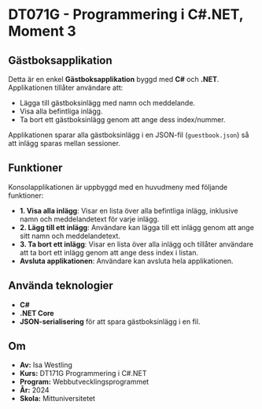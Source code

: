 # DT071G - Programmering i C#.NET, Moment 3

## Gästboksapplikation
Detta är en enkel **Gästboksapplikation** byggd med **C#** och **.NET**. Applikationen tillåter användare att:
- Lägga till gästboksinlägg med namn och meddelande.
- Visa alla befintliga inlägg.
- Ta bort ett gästboksinlägg genom att ange dess index/nummer.

Applikationen sparar alla gästboksinlägg i en JSON-fil (`guestbook.json`) så att inlägg sparas mellan sessioner.

## Funktioner
Konsolapplikationen är uppbyggd med en huvudmeny med följande funktioner:

- **1. Visa alla inlägg**: Visar en lista över alla befintliga inlägg, inklusive namn och meddelandetext för varje inlägg.
- **2. Lägg till ett inlägg**: Användare kan lägga till ett inlägg genom att ange sitt namn och meddelandetext.
- **3. Ta bort ett inlägg**: Visar en lista över alla inlägg och tillåter användare att ta bort ett inlägg genom att ange dess index i listan.
- **Avsluta applikationen**: Användare kan avsluta hela applikationen.

## Använda teknologier
- **C#**
- **.NET Core**
- **JSON-serialisering** för att spara gästboksinlägg i en fil.

## Om
* **Av:** Isa Westling
* **Kurs:** DT171G Programmering i C#.NET
* **Program:** Webbutvecklingsprogrammet
* **År:** 2024
* **Skola:** Mittuniversitetet